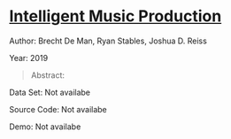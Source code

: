 #  [Intelligent Music Production](https://www.crcpress.com/Intelligent-Music-Production/Man-Stables-Reiss/p/book/9781138055193)
Author: Brecht De Man, Ryan Stables, Joshua D. Reiss

Year: 2019
>Abstract: 

Data Set: Not availabe

Source Code: Not availabe

Demo: Not availabe


